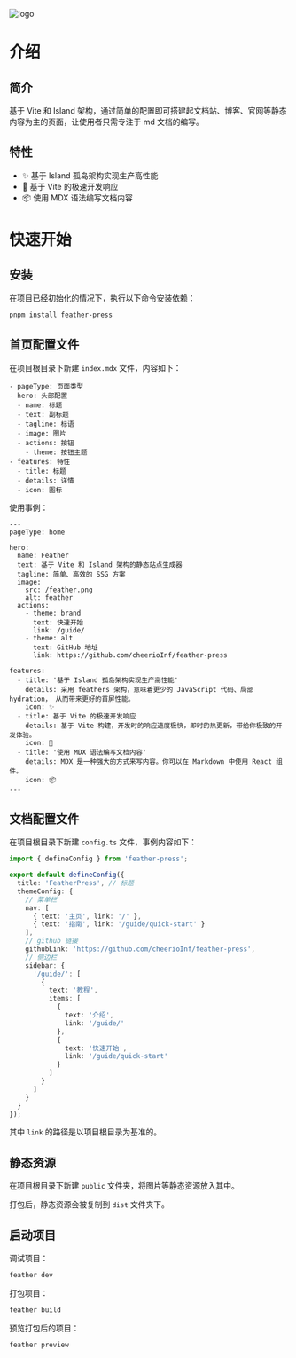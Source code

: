![logo](https://cheerioinf-img.oss-cn-beijing.aliyuncs.com/img/Vector.svg)

# 介绍

## 简介

基于 Vite 和 Island 架构，通过简单的配置即可搭建起文档站、博客、官网等静态内容为主的页面，让使用者只需专注于 md 文档的编写。

## 特性

- ✨ 基于 Island 孤岛架构实现生产高性能
- 🚀 基于 Vite 的极速开发响应
- 📦 使用 MDX 语法编写文档内容

# 快速开始

## 安装

在项目已经初始化的情况下，执行以下命令安装依赖：

```bash
pnpm install feather-press
```

## 首页配置文件

在项目根目录下新建 `index.mdx` 文件，内容如下：

```mdx
- pageType: 页面类型
- hero: 头部配置
  - name: 标题
  - text: 副标题
  - tagline: 标语
  - image: 图片
  - actions: 按钮
    - theme: 按钮主题
- features: 特性
  - title: 标题
  - details: 详情
  - icon: 图标
```

使用事例：

```mdx
---
pageType: home

hero:
  name: Feather
  text: 基于 Vite 和 Island 架构的静态站点生成器
  tagline: 简单、高效的 SSG 方案
  image:
    src: /feather.png
    alt: feather
  actions:
    - theme: brand
      text: 快速开始
      link: /guide/
    - theme: alt
      text: GitHub 地址
      link: https://github.com/cheerioInf/feather-press

features:
  - title: '基于 Island 孤岛架构实现生产高性能'
    details: 采用 feathers 架构，意味着更少的 JavaScript 代码、局部 hydration， 从而带来更好的首屏性能。
    icon: ✨
  - title: 基于 Vite 的极速开发响应
    details: 基于 Vite 构建，开发时的响应速度极快，即时的热更新，带给你极致的开发体验。
    icon: 🚀
  - title: '使用 MDX 语法编写文档内容'
    details: MDX 是一种强大的方式来写内容。你可以在 Markdown 中使用 React 组件。
    icon: 📦
---
```

## 文档配置文件

在项目根目录下新建 `config.ts` 文件，事例内容如下：

```ts
import { defineConfig } from 'feather-press';

export default defineConfig({
  title: 'FeatherPress', // 标题
  themeConfig: {
    // 菜单栏
    nav: [
      { text: '主页', link: '/' },
      { text: '指南', link: '/guide/quick-start' }
    ],
    // github 链接
    githubLink: 'https://github.com/cheerioInf/feather-press',
    // 侧边栏
    sidebar: {
      '/guide/': [
        {
          text: '教程',
          items: [
            {
              text: '介绍',
              link: '/guide/'
            },
            {
              text: '快速开始',
              link: '/guide/quick-start'
            }
          ]
        }
      ]
    }
  }
});
```

其中 `link` 的路径是以项目根目录为基准的。

## 静态资源

在项目根目录下新建 `public` 文件夹，将图片等静态资源放入其中。

打包后，静态资源会被复制到 `dist` 文件夹下。

## 启动项目

调试项目：

```bash
feather dev
```

打包项目：

```bash
feather build
```

预览打包后的项目：

```bash
feather preview
```
